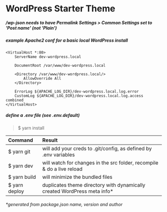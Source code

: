 # WordPress Starter Theme

##### /wp-json needs to have Permalink Settings > Common Settings set to 'Post name' (not 'Plain')

##### example Apache2 conf for a basic local WordPress install
```
<VirtualHost *:80>
    ServerName dev-wordpress.local
    
    DocumentRoot /var/www/dev-wordpress.local
    
    <Directory /var/www/dev-wordpress.local/>
        AllowOverride All
    </Directory>

    ErrorLog ${APACHE_LOG_DIR}/dev-wordpress.local.log.error
    CustomLog ${APACHE_LOG_DIR}/dev-wordpress.local.log.access combined
</VirtualHost>
```

##### define a .env file (see .env.default)
> $ yarn install

| Command       | Result                                                                      |
| :------------ | :---------------------------------------------------------------------------|
| $ yarn git    | will add your creds to .git/config, as defined by .env variables            |
| $ yarn dev    | will watch for changes in the src folder, recompile & do a live reload      |
| $ yarn build  | will minimize the bundled files                                             |
| $ yarn deploy | duplicates theme directory with dynamically created WordPress meta info*    |

###### *generated from package.json name, version and author